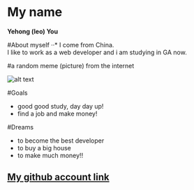 # My name
**Yehong (leo) You**

#About myself
··* I come from China.  
I like to work as a web developer and i am studying in GA now.

#a random meme (picture) from the internet

![alt text](https://apdt.com/images/dogs/dog-00033.jpg)

#Goals
- good good study, day day up!
- find a job and make money!

#Dreams
- to become the best developer
- to buy a big house
- to make much money!!

## [My github account link](https://github.com/YehongYou)
